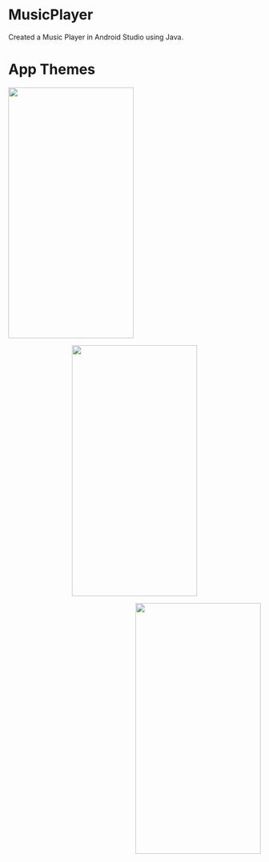 # MusicPlayer
Created a Music Player in Android Studio using Java.

# App Themes

<p align="left">
  <img  src="https://user-images.githubusercontent.com/78891081/227783019-cf5cbbc8-d462-42f0-b92e-e81481a514f6.jpg" width = "250" height = "500">
</p>

<p align="center">
  <img  src="https://user-images.githubusercontent.com/78891081/227783024-f31f3bfa-1954-44fe-be1c-ab22517c2a49.jpg" width = "250" height = "500">
</p>

<p align="right">
  <img  src="https://user-images.githubusercontent.com/78891081/227783033-1715e3d9-ef31-4d3e-b7b1-556f70e78718.jpg" width = "250" height = "500">
</p>
